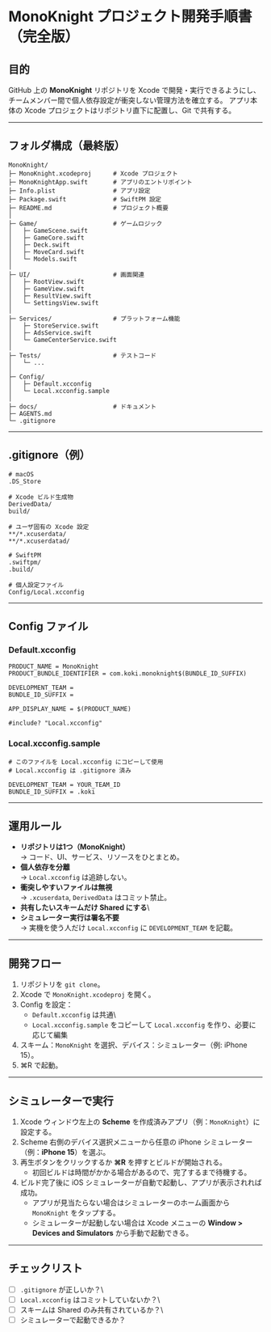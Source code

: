 # MonoKnight プロジェクト開発手順書（完全版）

## 目的

GitHub 上の **MonoKnight** リポジトリを Xcode
で開発・実行できるようにし、チームメンバー間で個人依存設定が衝突しない管理方法を確立する。
アプリ本体の Xcode プロジェクトはリポジトリ直下に配置し、Git で共有する。

------------------------------------------------------------------------

## フォルダ構成（最終版）

    MonoKnight/
    ├─ MonoKnight.xcodeproj      # Xcode プロジェクト
    ├─ MonoKnightApp.swift       # アプリのエントリポイント
    ├─ Info.plist                # アプリ設定
    ├─ Package.swift             # SwiftPM 設定
    ├─ README.md                 # プロジェクト概要
    │
    ├─ Game/                     # ゲームロジック
    │   ├─ GameScene.swift
    │   ├─ GameCore.swift
    │   ├─ Deck.swift
    │   ├─ MoveCard.swift
    │   └─ Models.swift
    │
    ├─ UI/                       # 画面関連
    │   ├─ RootView.swift
    │   ├─ GameView.swift
    │   ├─ ResultView.swift
    │   └─ SettingsView.swift
    │
    ├─ Services/                 # プラットフォーム機能
    │   ├─ StoreService.swift
    │   ├─ AdsService.swift
    │   └─ GameCenterService.swift
    │
    ├─ Tests/                    # テストコード
    │   └─ ...
    │
    ├─ Config/
    │   ├─ Default.xcconfig
    │   └─ Local.xcconfig.sample
    │
    ├─ docs/                     # ドキュメント
    ├─ AGENTS.md
    └─ .gitignore

------------------------------------------------------------------------

## .gitignore（例）

``` gitignore
# macOS
.DS_Store

# Xcode ビルド生成物
DerivedData/
build/

# ユーザ固有の Xcode 設定
**/*.xcuserdata/
**/*.xcuserdatad/

# SwiftPM
.swiftpm/
.build/

# 個人設定ファイル
Config/Local.xcconfig
```

------------------------------------------------------------------------

## Config ファイル

### Default.xcconfig

``` xcconfig
PRODUCT_NAME = MonoKnight
PRODUCT_BUNDLE_IDENTIFIER = com.koki.monoknight$(BUNDLE_ID_SUFFIX)

DEVELOPMENT_TEAM =
BUNDLE_ID_SUFFIX =

APP_DISPLAY_NAME = $(PRODUCT_NAME)

#include? "Local.xcconfig"
```

### Local.xcconfig.sample

``` xcconfig
# このファイルを Local.xcconfig にコピーして使用
# Local.xcconfig は .gitignore 済み

DEVELOPMENT_TEAM = YOUR_TEAM_ID
BUNDLE_ID_SUFFIX = .koki
```

------------------------------------------------------------------------

## 運用ルール

-   **リポジトリは1つ（MonoKnight）**\
    → コード、UI、サービス、リソースをひとまとめ。
-   **個人依存を分離**\
    → `Local.xcconfig` は追跡しない。
-   **衝突しやすいファイルは無視**\
    → `.xcuserdata`, `DerivedData` はコミット禁止。
-   **共有したいスキームだけ Shared にする**\
-   **シミュレーター実行は署名不要**\
    → 実機を使う人だけ `Local.xcconfig` に `DEVELOPMENT_TEAM` を記載。

------------------------------------------------------------------------

## 開発フロー

1.  リポジトリを `git clone`。
2.  Xcode で `MonoKnight.xcodeproj` を開く。
3.  Config を設定：
    -   `Default.xcconfig` は共通\
    -   `Local.xcconfig.sample` をコピーして `Local.xcconfig`
        を作り、必要に応じて編集
4.  スキーム：`MonoKnight` を選択、デバイス：シミュレーター（例: iPhone
    15）。
5.  ⌘R で起動。

------------------------------------------------------------------------

## シミュレーターで実行

1. Xcode ウィンドウ左上の **Scheme** を作成済みアプリ（例：`MonoKnight`）に設定する。
2. Scheme 右側のデバイス選択メニューから任意の iPhone シミュレーター（例：**iPhone 15**）を選ぶ。
3. 再生ボタンをクリックするか **⌘R** を押すとビルドが開始される。
    - 初回ビルドは時間がかかる場合があるので、完了するまで待機する。
4. ビルド完了後に iOS シミュレーターが自動で起動し、アプリが表示されれば成功。
    - アプリが見当たらない場合はシミュレーターのホーム画面から `MonoKnight` をタップする。
    - シミュレーターが起動しない場合は Xcode メニューの **Window > Devices and Simulators** から手動で起動できる。

------------------------------------------------------------------------

## チェックリスト

-   [ ] `.gitignore` が正しいか？\
-   [ ] `Local.xcconfig` はコミットしていないか？\
-   [ ] スキームは Shared のみ共有されているか？\
-   [ ] シミュレーターで起動できるか？
